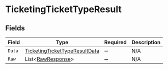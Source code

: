# TicketingTicketTypeResult


## Fields

| Field                                                                                     | Type                                                                                      | Required                                                                                  | Description                                                                               |
| ----------------------------------------------------------------------------------------- | ----------------------------------------------------------------------------------------- | ----------------------------------------------------------------------------------------- | ----------------------------------------------------------------------------------------- |
| `Data`                                                                                    | [TicketingTicketTypeResultData](../../Models/Components/TicketingTicketTypeResultData.md) | :heavy_minus_sign:                                                                        | N/A                                                                                       |
| `Raw`                                                                                     | List<[RawResponse](../../Models/Components/RawResponse.md)>                               | :heavy_minus_sign:                                                                        | N/A                                                                                       |
